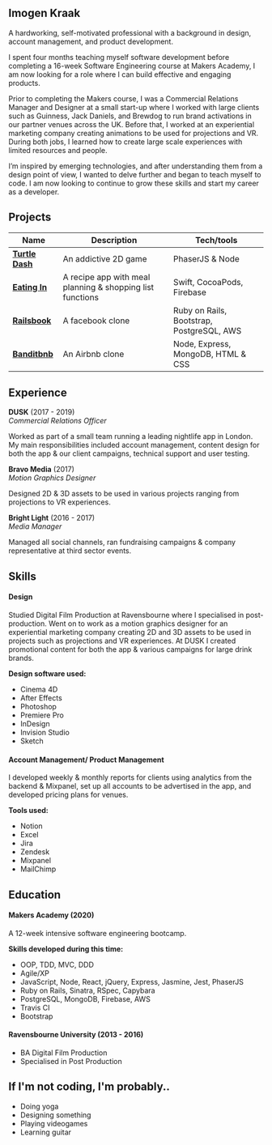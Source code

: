 ## Imogen Kraak

A hardworking, self-motivated professional with a background in design, account management, and product development.

I spent four months teaching myself software development before completing a 16-week Software Engineering course at Makers Academy, I am now looking for a role where I can build effective and engaging products.

Prior to completing the Makers course, I was a Commercial Relations Manager and Designer at a small start-up where I worked with large clients such as Guinness, Jack Daniels, and Brewdog to run brand activations in our partner venues across the UK. Before that, I worked at an experiential marketing company creating animations to be used for projections and VR. During both jobs, I learned how to create large scale experiences with limited resources and people.

I’m inspired by emerging technologies, and after understanding them from a design point of view, I wanted to delve further and began to teach myself to code. I am now looking to continue to grow these skills and start my career as a developer.


## Projects

| Name                         | Description                                               | Tech/tools                  |
| ---------------------------- | ----------------------------------------------------------|-----------------------------|
| **[Turtle Dash](https://github.com/imogen-k/turtle-dash)**            | An addictive 2D game | PhaserJS & Node|
| **[Eating In](https://github.com/imogen-k/Eating-In)**                | A recipe app with meal planning & shopping list functions | Swift, CocoaPods, Firebase |
| **[Railsbook](https://github.com/imogen-k/railsbook)**                | A facebook clone | Ruby on Rails, Bootstrap, PostgreSQL, AWS |
| **[Banditbnb](https://github.com/imogen-k/Banditbnb)**                | An Airbnb clone  | Node, Express, MongoDB, HTML & CSS |




## Experience 

**DUSK** (2017 - 2019)  
_Commercial Relations Officer_

Worked as part of a small team running a leading nightlife app in London. My main responsibilities included account management, content design for both the app & our client campaigns, technical support and user testing.

**Bravo Media** (2017)  
_Motion Graphics Designer_

Designed 2D & 3D assets to be used in various projects ranging from projections to VR experiences.

**Bright Light** (2016 - 2017)  
_Media Manager_

Managed all social channels, ran fundraising campaigns & company representative at third sector events.


## Skills

#### Design

Studied Digital Film Production at Ravensbourne where I specialised in post-production. Went on to work as a motion graphics designer for an experiential marketing company creating 2D and 3D assets to be used in projects such as projections and VR experiences. At DUSK I created promotional content for both the app & various campaigns for large drink brands.

**Design software used:**
- Cinema 4D
- After Effects
- Photoshop
- Premiere Pro
- InDesign
- Invision Studio
- Sketch

#### Account Management/ Product Management

I developed weekly & monthly reports for clients using analytics from the backend & Mixpanel, set up all accounts to be advertised in the app, and developed pricing plans for venues. 

**Tools used:**
- Notion
- Excel
- Jira
- Zendesk
- Mixpanel
- MailChimp


## Education

#### Makers Academy (2020)

A 12-week intensive software engineering bootcamp.

**Skills developed during this time:**

* OOP, TDD, MVC, DDD
* Agile/XP
* JavaScript, Node, React, jQuery, Express, Jasmine, Jest, PhaserJS
* Ruby on Rails, Sinatra, RSpec, Capybara
* PostgreSQL, MongoDB, Firebase, AWS
* Travis CI
* Bootstrap


#### Ravensbourne University (2013 - 2016)

- BA Digital Film Production
- Specialised in Post Production


## If I'm not coding, I'm probably..

- Doing yoga
- Designing something 
- Playing videogames
- Learning guitar
